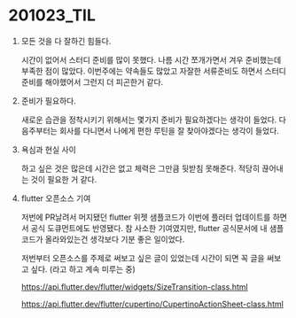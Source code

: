 201023_TIL
===

1. 모든 것을 다 잘하긴 힘들다.

    시간이 없어서 스터디 준비를 많이 못했다. 나름 시간 쪼개가면서 겨우 준비했는데 부족한 점이 많았다. 이번주에는 약속들도 많았고 자잘한 서류준비도 하면서 스터디 준비를 해야했어서 그런지 더 피곤한거 같다.

2. 준비가 필요하다.

    새로운 습관을 정착시키기 위해서는 몇가지 준비가 필요하겠다는 생각이 들었다. 다음주부터는 회사를 다니면서 나에게 편한 루틴을 잘 찾아야겠다는 생각이 들었다.

3. 욕심과 현실 사이

    하고 싶은 것은 많은데 시간은 없고 체력은 그만큼 뒷받침 못해준다. 적당히 끊어내는 것이 필요한 거 같다.

4. flutter 오픈소스 기여

    저번에 PR날려서 머지됐던 flutter 위젯 샘플코드가 이번에 플러터 업데이트를 하면서 공식 도큐먼트에도 반영됐다. 참 사소한 기여였지만, flutter 공식문서에 내 샘플 코드가 올라와있는건 생각보다 기분 좋은 일이었다.

    저번부터 오픈소스를 주제로 써보고 싶은 글이 있었는데 시간이 되면 꼭 글을 써보고 싶다. (라고 하고 계속 미루는 중)

    https://api.flutter.dev/flutter/widgets/SizeTransition-class.html

    https://api.flutter.dev/flutter/cupertino/CupertinoActionSheet-class.html

